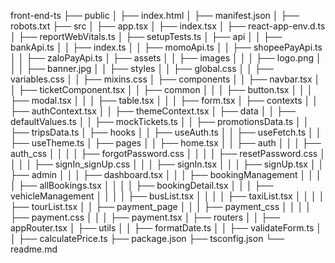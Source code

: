 front-end-ts
├── public
│   ├── index.html
│   ├── manifest.json
│   ├── robots.txt
├── src
│   ├── app.tsx
│   ├── index.tsx
│   ├── react-app-env.d.ts
│   ├── reportWebVitals.ts
│   ├── setupTests.ts
│   ├── api
│   │   ├── bankApi.ts
│   │   ├── index.ts
│   │   ├── momoApi.ts
│   │   ├── shopeePayApi.ts
│   │   ├── zaloPayApi.ts
│   ├── assets
│   │   ├── images
│   │   │   ├── logo.png
│   │   │   ├── banner.jpg
│   │   ├── styles
│   │       ├── global.css
│   │       ├── variables.css
│   │       ├── mixins.css
│   ├── components
│   │   ├── navbar.tsx
│   │   ├── ticketComponent.tsx
│   │   ├── common
│   │   │   ├── button.tsx
│   │   │   ├── modal.tsx
│   │   │   ├── table.tsx
│   │   │   ├── form.tsx
│   ├── contexts
│   │   ├── authContext.tsx
│   │   ├── themeContext.tsx
│   ├── data 
│   │   ├── defaultValues.ts
│   │   ├── mockTickets.ts
│   │   ├── promotionsData.ts
│   │   ├── tripsData.ts
│   ├── hooks
│   │   ├── useAuth.ts
│   │   ├── useFetch.ts
│   │   ├── useTheme.ts
│   ├── pages
│   │   ├── home.tsx
│   │   ├── auth
│   │   │   ├── auth_css
│   │   │   │   ├── forgotPassword.css
│   │   │   │   ├── resetPassword.css
│   │   │   │   ├── signIn_signUp.css
│   │   │   ├── signIn.tsx
│   │   │   ├── signUp.tsx
│   │   ├── admin
│   │   │   ├── dashboard.tsx
│   │   │   ├── bookingManagement
│   │   │   │   ├── allBookings.tsx
│   │   │   │   ├── bookingDetail.tsx
│   │   │   ├── vehicleManagement
│   │   │   │   ├── busList.tsx
│   │   │   │   ├── taxiList.tsx
│   │   │   │   ├── tourList.tsx
│   │   ├── payment_page
│   │   │   ├── payment_css
│   │   │   │   ├── payment.css
│   │   │   ├── payment.tsx
│   ├── routers
│   │   ├── appRouter.tsx
│   ├── utils
│   │   ├── formatDate.ts
│   │   ├── validateForm.ts
│   │   ├── calculatePrice.ts
├── package.json
├── tsconfig.json
└── readme.md
